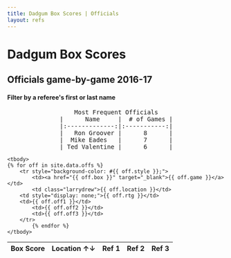 ```yaml
---
title: Dadgum Box Scores | Officials
layout: refs
---
```


# Dadgum Box Scores 

## Officials game-by-game 2016-17

#### Filter by a referee's first or last name


<pre style="text-align: center">
Most Frequent Officials
|      Name     |  # of Games |
|:-------------:|:-----------:|
 |   Ron Groover |      8      | 
|  Mike Eades   |      7      |
| Ted Valentine |      6      |
</pre>


<table id="example" class="display center" cellspacing="0" width="100%">
	<thead>
         <tr> 
           <th data-sortable="false">Box Score</th>
           <th class="larrydrew">Location ↑↓</th>
           <th style="display: none;">Rating ↑↓</th>
           <th data-sortable="false">Ref 1</th>
           <th data-sortable="false">Ref 2</th>
           <th data-sortable="false">Ref 3</th>
         </tr>
     </thead>

    <tbody>
	{% for off in site.data.offs %}
		<tr style="background-color: #{{ off.style }};">
  			<td><a href="{{ off.box }}" target="_blank">{{ off.game }}</a></td>
  			<td class="larrydrew">{{ off.location }}</td> 
        <td style="display: none;">{{ off.rtg }}</td> 
        <td>{{ off.off1 }}</td> 
  			<td>{{ off.off2 }}</td>
  			<td>{{ off.off3 }}</td>
        </tr>
  			{% endfor %}
    </tbody>
</table>


